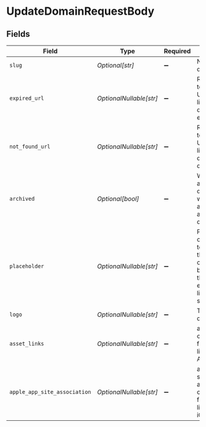 # UpdateDomainRequestBody


## Fields

| Field                                                                                                              | Type                                                                                                               | Required                                                                                                           | Description                                                                                                        | Example                                                                                                            |
| ------------------------------------------------------------------------------------------------------------------ | ------------------------------------------------------------------------------------------------------------------ | ------------------------------------------------------------------------------------------------------------------ | ------------------------------------------------------------------------------------------------------------------ | ------------------------------------------------------------------------------------------------------------------ |
| `slug`                                                                                                             | *Optional[str]*                                                                                                    | :heavy_minus_sign:                                                                                                 | Name of the domain.                                                                                                | acme.com                                                                                                           |
| `expired_url`                                                                                                      | *OptionalNullable[str]*                                                                                            | :heavy_minus_sign:                                                                                                 | Redirect users to a specific URL when any link under this domain has expired.                                      | https://acme.com/expired                                                                                           |
| `not_found_url`                                                                                                    | *OptionalNullable[str]*                                                                                            | :heavy_minus_sign:                                                                                                 | Redirect users to a specific URL when a link under this domain doesn't exist.                                      | https://acme.com/not-found                                                                                         |
| `archived`                                                                                                         | *Optional[bool]*                                                                                                   | :heavy_minus_sign:                                                                                                 | Whether to archive this domain. `false` will unarchive a previously archived domain.                               | false                                                                                                              |
| `placeholder`                                                                                                      | *OptionalNullable[str]*                                                                                            | :heavy_minus_sign:                                                                                                 | Provide context to your teammates in the link creation modal by showing them an example of a link to be shortened. | https://dub.co/help/article/what-is-dub                                                                            |
| `logo`                                                                                                             | *OptionalNullable[str]*                                                                                            | :heavy_minus_sign:                                                                                                 | The logo of the domain.                                                                                            |                                                                                                                    |
| `asset_links`                                                                                                      | *OptionalNullable[str]*                                                                                            | :heavy_minus_sign:                                                                                                 | assetLinks.json configuration file (for deep link support on Android).                                             |                                                                                                                    |
| `apple_app_site_association`                                                                                       | *OptionalNullable[str]*                                                                                            | :heavy_minus_sign:                                                                                                 | apple-app-site-association configuration file (for deep link support on iOS).                                      |                                                                                                                    |